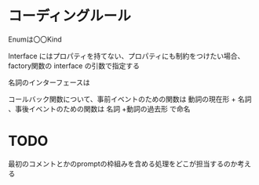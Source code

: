 # コーディングルール

Enumは〇〇Kind

Interface にはプロパティを持てない、プロパティにも制約をつけたい場合、factory関数の interface の引数で指定する

名詞のインターフェースは

コールバック関数について、事前イベントのための関数は 動詞の現在形 + 名詞 、事後イベントのための関数は 名詞 +動詞の過去形 で命名

# TODO

最初のコメントとかのpromptの枠組みを含める処理をどこが担当するのか考える
